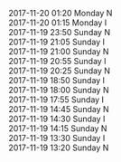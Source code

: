 2017-11-20 01:20 Monday  N  
2017-11-20 01:15 Monday  I  
2017-11-19 23:50 Sunday  N  
2017-11-19 21:05 Sunday  I  
2017-11-19 21:00 Sunday  N  
2017-11-19 20:55 Sunday  I  
2017-11-19 20:25 Sunday  N  
2017-11-19 18:50 Sunday  I  
2017-11-19 18:00 Sunday  N  
2017-11-19 17:55 Sunday  I  
2017-11-19 14:45 Sunday  N  
2017-11-19 14:30 Sunday  I  
2017-11-19 14:15 Sunday  N  
2017-11-19 13:30 Sunday  I  
2017-11-19 13:20 Sunday  N  
